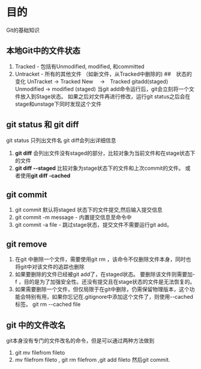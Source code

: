 # 目的
Git的基础知识

## 本地Git中的文件状态
1. Tracked -  包括有Unmodified, modified, 和committed
2. Untracket - 所有的其他文件 （如新文件，从Tracked中删除的)
##　状态的变化
UnTracket -> Tracked
New　 ->　Tracked gitadd(staged)
Unmodified -> modified (staged)
当git add命令运行后，git会立刻将一个文件放入到Stage状态。 如果之后对文件再进行修改，运行git status之后会在stage和unstage下同时发现这个文件

## git status 和 git diff
git status 只列出文件名
git diff会列出详细信息

1. **git diff** 会列出文件没有staged的部分，比较对象为当前文件和在stage状态下的文件
2. **git diff --staged** 比较对象为stage状态下的文件和上次commit的文件。 或者使用**git diff -cached**

## git commit
1. git commit 默认将staged 状态下的文件提交,然后输入提交信息
2. git commit -m message  - 内置提交信息至命令中
3. git commit -a file  - 跳过stage状态，提交文件不需要运行git add。

## git remove
1. 在git 中删除一个文件，需要使用git rm ，该命令不仅删除文件本身，同时也将git中对该文件的追踪也删除
2. 如果要删除的文件已经被git add了，在staged状态。 要删除该文件则需要加-f ，目的是为了加强安全性。还没有提交且在stage状态的文件是无法恢复的。
3. 如果需要删除一个文件，但仅局限于在git中删除，仍需保留物理版本，这个功能会特别有用，如果你忘记在.gitignore中添加这个文件了，则使用--cached标签。 git rm --cached file

## git 中的文件改名
git本身没有专门的文件改名的命令，但是可以通过两种方法做到
1. git mv filefrom fileto
2. mv filefrom fileto , git rm filefrom ,git add fileto
然后git commit.
